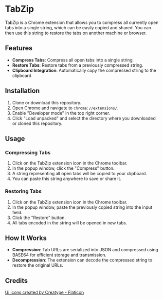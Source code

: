 # TabZip

TabZip is a Chrome extension that allows you to compress all currently open tabs into a single string, which can be easily copied and shared. You can then use this string to restore the tabs on another machine or browser.

## Features

- **Compress Tabs**: Compress all open tabs into a single string.
- **Restore Tabs**: Restore tabs from a previously compressed string.
- **Clipboard Integration**: Automatically copy the compressed string to the clipboard.

## Installation

1. Clone or download this repository.
2. Open Chrome and navigate to `chrome://extensions/`.
3. Enable "Developer mode" in the top right corner.
4. Click "Load unpacked" and select the directory where you downloaded or cloned this repository.

## Usage

### Compressing Tabs

1. Click on the TabZip extension icon in the Chrome toolbar.
2. In the popup window, click the "Compress" button.
3. A string representing all open tabs will be copied to your clipboard.
4. You can paste this string anywhere to save or share it.

### Restoring Tabs

1. Click on the TabZip extension icon in the Chrome toolbar.
2. In the popup window, paste the previously copied string into the input field.
3. Click the "Restore" button.
4. All tabs encoded in the string will be opened in new tabs.

## How It Works

- **Compression**: Tab URLs are serialized into JSON and compressed using BASE64 for efficient storage and transmission.
- **Decompression**: The extension can decode the compressed string to restore the original URLs.

## Credits

<a href="https://www.flaticon.com/free-icons/ui" title="ui icons">Ui icons created by Creatype - Flaticon</a>
